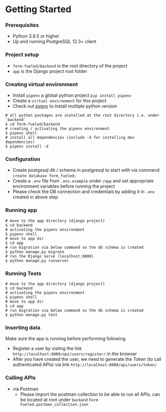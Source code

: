 # Getting Started

### Prerequisites

- Python 3.9.5 or higher
- Up and running PostgreSQL 12.3+ client

### Project setup
- `form-fueled/backend` is the root directory of the project
- `app` is the Django project root folder

### Creating virtual environment

- Install `pipenv` a global python project `pip install pipenv`
- Create a `virtual environment` for this project
- Check out [pyenv](https://realpython.com/intro-to-pyenv/) to install multiple python version
```shell
# all python packages are installed at the root directory i.e. under `backend`
$ cd form-fueled/backend
# creating / activating the pipenv environment
$ pipenv shell
# install all dependencies (include -d for installing dev dependencies)
$ pipenv install -d
```
### Configuration

- Create postgesql db / schema in postgresql to start with via command `create database form_fueled;`
- Create a `.env` file from `.env.example` under `/app` and set appropriate environment variables before running the project
- Please check the DB connection and credentials by adding it in `.env` created in above step


### Running app
```shell
# move to the app directory (django project)
$ cd backend
# activating the pipenv environment
$ pipenv shell
# move to app dir
$ cd app
# run migration via below command so the db schema is created
$ python manage.py migrate
# run the Django serve (localhost:8000)
$ python manage.py runserver
```
### Running Tests
```shell
# move to the app directory (django project)
$ cd backend
# activating the pipenv environment
$ pipenv shell
# move to app dir
$ cd app
# run migration via below command so the db schema is created
$ python manage.py test
```
### Inserting data
Make sure the app is running before performing following
- Register a user by visitng the link `http://localhost:8000/api/users/register/` in the browser
- After you have created the user, we need to generate the Token (to call authenticated APIs) via link `http://localhost:8000/api/users/token/`
### Calling APIs
- via Postman
  - Please import the postman collection to be able to run all APIs, can be located at root under `backend` `Form Fueled.postman_collection.json`